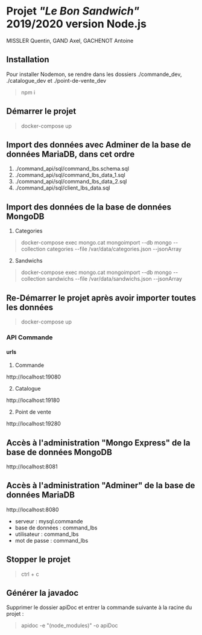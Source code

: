 # Projet **_"Le Bon Sandwich"_** 2019/2020 version Node.js

MISSLER Quentin, GAND Axel, GACHENOT Antoine

## Installation

Pour installer Nodemon, se rendre dans les dossiers ./commande_dev, ./catalogue_dev et ./point-de-vente_dev

> npm i

## Démarrer le projet

> docker-compose up

## Import des données avec Adminer de la base de données MariaDB, dans cet ordre

1. ./command_api/sql/command_lbs.schema.sql
2. ./command_api/sql/command_lbs_data_1.sql
3. ./command_api/sql/command_lbs_data_2.sql
4. ./command_api/sql/client_lbs_data.sql

## Import des données de la base de données MongoDB

1. Categories

> docker-compose exec mongo.cat mongoimport --db mongo --collection categories --file /var/data/categories.json --jsonArray

2. Sandwichs

> docker-compose exec mongo.cat mongoimport --db mongo --collection sandwichs --file /var/data/sandwichs.json --jsonArray

## Re-Démarrer le projet après avoir importer toutes les données

> docker-compose up

### API Commande

#### urls

1. Commande

http://localhost:19080

2. Catalogue

http://localhost:19180

2. Point de vente

http://localhost:19280

## Accès à l'administration "Mongo Express" de la base de données MongoDB

http://localhost:8081

## Accès à l'administration "Adminer" de la base de données MariaDB

http://localhost:8080

- serveur : mysql.commande
- base de données : command_lbs
- utilisateur : command_lbs
- mot de passe : command_lbs

## Stopper le projet

> ctrl + c

## Générer la javadoc

Supprimer le dossier apiDoc et entrer la commande suivante à la racine du projet :

> apidoc -e "(node_modules)" -o apiDoc